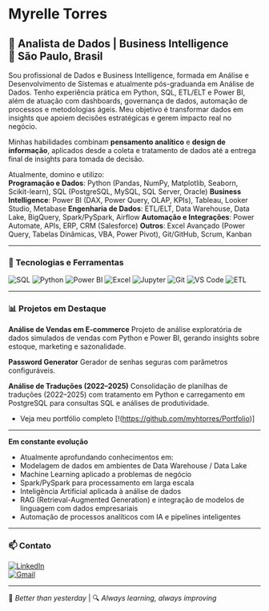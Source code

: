 # Myrelle Torres

🎯 **Analista de Dados | Business Intelligence**  
📍 São Paulo, Brasil  
---

Sou profissional de Dados e Business Intelligence, formada em Análise e Desenvolvimento de Sistemas e atualmente pós-graduanda em Análise de Dados.
Tenho experiência prática em Python, SQL, ETL/ELT e Power BI, além de atuação com dashboards, governança de dados, automação de processos e metodologias ágeis. Meu objetivo é transformar dados em insights que apoiem decisões estratégicas e gerem impacto real no negócio.

Minhas habilidades combinam **pensamento analítico** e **design de informação**, aplicados desde a coleta e tratamento de dados até a entrega final de insights para tomada de decisão.  

Atualmente, domino e utilizo:  
**Programação e Dados**: Python (Pandas, NumPy, Matplotlib, Seaborn, Scikit-learn), SQL (PostgreSQL, MySQL, SQL Server, Oracle)
**Business Intelligence**: Power BI (DAX, Power Query, OLAP, KPIs), Tableau, Looker Studio, Metabase
**Engenharia de Dados**: ETL/ELT, Data Warehouse, Data Lake, BigQuery, Spark/PySpark, Airflow
**Automação e Integrações**: Power Automate, APIs, ERP, CRM (Salesforce)
**Outros**: Excel Avançado (Power Query, Tabelas Dinâmicas, VBA, Power Pivot), Git/GitHub, Scrum, Kanban

---

### 🚀 Tecnologias e Ferramentas  
![SQL](https://img.shields.io/badge/-SQL-4479A1?style=flat&logo=mysql&logoColor=white)
![Python](https://img.shields.io/badge/-Python-3776AB?style=flat&logo=python&logoColor=white)
![Power BI](https://img.shields.io/badge/-Power%20BI-F2C811?style=flat&logo=powerbi&logoColor=black)
![Excel](https://img.shields.io/badge/-Excel-217346?style=flat&logo=microsoft-excel&logoColor=white)
![Jupyter](https://img.shields.io/badge/-Jupyter-F37626?style=flat&logo=jupyter&logoColor=white)
![Git](https://img.shields.io/badge/-Git-F05032?style=flat&logo=git&logoColor=white)
![VS Code](https://img.shields.io/badge/-VS%20Code-007ACC?style=flat&logo=visual-studio-code&logoColor=white)
![ETL](https://img.shields.io/badge/-ETL-FF6F00?style=flat&logo=apache-airflow&logoColor=white)

---

### 📊 Projetos em Destaque  

**Análise de Vendas em E-commerce**
Projeto de análise exploratória de dados simulados de vendas com Python e Power BI, gerando insights sobre estoque, marketing e sazonalidade.

**Password Generator**
Gerador de senhas seguras com parâmetros configuráveis.

**Análise de Traduções (2022–2025)**
Consolidação de planilhas de traduções (2022–2025) com tratamento em Python e carregamento em PostgreSQL para consultas SQL e análises de produtividade.

+ Veja meu portfólio completo [!(https://github.com/myhtorres/Portfolio)]
  
---

**Em constante evolução**
- Atualmente aprofundando conhecimentos em:
- Modelagem de dados em ambientes de Data Warehouse / Data Lake
- Machine Learning aplicado a problemas de negócio
- Spark/PySpark para processamento em larga escala
- Inteligência Artificial aplicada à análise de dados
- RAG (Retrieval-Augmented Generation) e integração de modelos de linguagem com dados empresariais
- Automação de processos analíticos com IA e pipelines inteligentes

---
### 📫 Contato  
[![LinkedIn](https://img.shields.io/badge/-LinkedIn-0A66C2?style=flat&logo=linkedin&logoColor=white)](https://www.linkedin.com/in/myrelle-carreira-dados/)  
[![Gmail](https://img.shields.io/badge/-Gmail-EA4335?style=flat&logo=gmail&logoColor=white)](mailto:myrelle.torres17@gmail.com)  

---

🧠 *Better than yesterday* | 🔍 *Always learning, always improving*  
